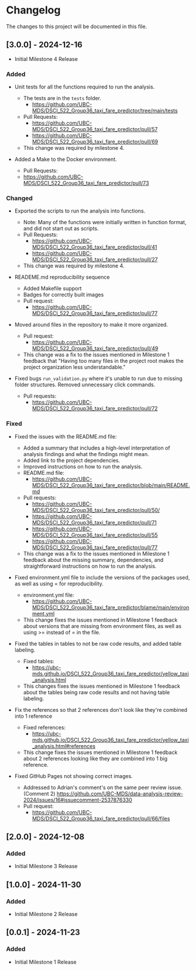 # Changelog

The changes to this project will be documented in this file.

## [3.0.0] - 2024-12-16

- Initial Milestone 4 Release

### Added

- Unit tests for all the functions required to run the analysis. 
  - The tests are in the `tests` folder.
    - <https://github.com/UBC-MDS/DSCI_522_Group36_taxi_fare_predictor/tree/main/tests>
  - Pull Requests:
    - <https://github.com/UBC-MDS/DSCI_522_Group36_taxi_fare_predictor/pull/57>
    - <https://github.com/UBC-MDS/DSCI_522_Group36_taxi_fare_predictor/pull/69> 
  - This change was required by milestone 4.

- Added a Make to the Docker environment.
  - Pull Requests:
   - https://github.com/UBC-MDS/DSCI_522_Group36_taxi_fare_predictor/pull/73
### Changed

- Exported the scripts to run the analysis into functions.
  - Note: Many of the functions were initially written in function format, and did not start out as scripts.
  - Pull Requests:
    - <https://github.com/UBC-MDS/DSCI_522_Group36_taxi_fare_predictor/pull/41> 
    - <https://github.com/UBC-MDS/DSCI_522_Group36_taxi_fare_predictor/pull/27>
  - This change was required by milestone 4.
- READEME.md reproducibility sequence
  - Added Makefile support
  - Badges for correctly built images
  - Pull request:
    - https://github.com/UBC-MDS/DSCI_522_Group36_taxi_fare_predictor/pull/77

- Moved around files in the repository to make it more organized.
  - Pull request:
    - <https://github.com/UBC-MDS/DSCI_522_Group36_taxi_fare_predictor/pull/49>
  - This change was a fix to the issues mentioned in Milestone 1 feedback that "Having too many files in the project root makes the project organization less understandable."

- Fixed bugs `run_validation.py` where it's unable to run due to missing folder structures. Removed unnecessary click commands. 
  - Pull requests:
    - https://github.com/UBC-MDS/DSCI_522_Group36_taxi_fare_predictor/pull/72

### Fixed

- Fixed the issues with the README.md file:
  - Added a summary that includes a high-level interpretation of analysis findings and what the findings might mean.
  - Added link to the project dependencies.
  - Improved instructions on how to run the analysis.
  - README.md file:
    - <https://github.com/UBC-MDS/DSCI_522_Group36_taxi_fare_predictor/blob/main/README.md>
  - Pull requests:
    - <https://github.com/UBC-MDS/DSCI_522_Group36_taxi_fare_predictor/pull/50/> 
    - <https://github.com/UBC-MDS/DSCI_522_Group36_taxi_fare_predictor/pull/71> 
    - <https://github.com/UBC-MDS/DSCI_522_Group36_taxi_fare_predictor/pull/55>
    - <https://github.com/UBC-MDS/DSCI_522_Group36_taxi_fare_predictor/pull/77>
  - This change was a fix to the issues mentioned in Milestone 1 feedback about the missing summary, dependencies, and straightforward instructions on how to run the analysis.

- Fixed environment.yml file to include the versions of the packages used, as well as using = for reproducibility.
  - environment.yml file:
    - https://github.com/UBC-MDS/DSCI_522_Group36_taxi_fare_predictor/blame/main/environment.yml
  - This change fixes the issues mentioned in Milestone 1 feedback about versions that are missing from environment files, as well as using >= instead of = in the file.

- Fixed the tables in tables to not be raw code results, and added table labeling.
  - Fixed tables:
    - https://ubc-mds.github.io/DSCI_522_Group36_taxi_fare_predictor/yellow_taxi_analysis.html
  - This changes fixes the issues mentioned in Milestone 1 feedback about the tables being raw code results and not having table labeling.

- Fix the references so that 2 references don't look like they're combined into 1 reference
  - Fixed references:
    - https://ubc-mds.github.io/DSCI_522_Group36_taxi_fare_predictor/yellow_taxi_analysis.html#references 
  - This change fixes the issues mentioned in Milestone 1 feedback about 2 references looking like they are combined into 1 big reference.

- Fixed GitHub Pages not showing correct images. 
  - Addressed to Adrian's comment's on the same peer review issue. (Comment 2) https://github.com/UBC-MDS/data-analysis-review-2024/issues/16#issuecomment-2537876330
  - Pull request:
    - https://github.com/UBC-MDS/DSCI_522_Group36_taxi_fare_predictor/pull/66/files


## [2.0.0] - 2024-12-08

### Added

- Initial Milestone 3 Release

## [1.0.0] - 2024-11-30

### Added

- Initial Milestone 2 Release

## [0.0.1] - 2024-11-23

### Added

- Initial Milestone 1 Release

